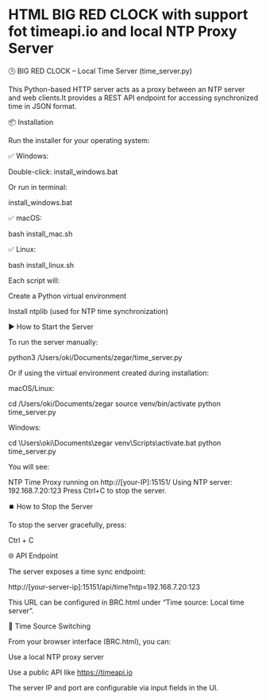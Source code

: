 # HTML BIG RED CLOCK with support fot timeapi.io and local NTP Proxy Server

🕒 BIG RED CLOCK – Local Time Server (time_server.py)

This Python-based HTTP server acts as a proxy between an NTP server and web clients.It provides a REST API endpoint for accessing synchronized time in JSON format.

📦 Installation

Run the installer for your operating system:

✅ Windows:

Double-click: install_windows.bat

Or run in terminal:

install_windows.bat

✅ macOS:

bash install_mac.sh

✅ Linux:

bash install_linux.sh

Each script will:

Create a Python virtual environment

Install ntplib (used for NTP time synchronization)

▶️ How to Start the Server

To run the server manually:

python3 /Users/oki/Documents/zegar/time_server.py

Or if using the virtual environment created during installation:

macOS/Linux:

cd /Users/oki/Documents/zegar
source venv/bin/activate
python time_server.py

Windows:

cd \Users\oki\Documents\zegar
venv\Scripts\activate.bat
python time_server.py

You will see:

NTP Time Proxy running on http://[your-IP]:15151/
Using NTP server: 192.168.7.20:123
Press Ctrl+C to stop the server.

⏹️ How to Stop the Server

To stop the server gracefully, press:

Ctrl + C

🌐 API Endpoint

The server exposes a time sync endpoint:

http://[your-server-ip]:15151/api/time?ntp=192.168.7.20:123

This URL can be configured in BRC.html under “Time source: Local time server”.

🧽 Time Source Switching

From your browser interface (BRC.html), you can:

Use a local NTP proxy server

Use a public API like https://timeapi.io

The server IP and port are configurable via input fields in the UI.
